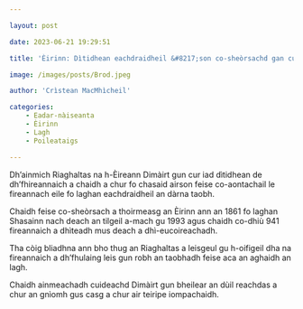 ```yaml
---

layout: post

date: 2023-06-21 19:29:51

title: 'Èirinn: Dìtidhean eachdraidheil &#8217;son co-sheòrsachd gan cur an dàrna taobh'

image: /images/posts/Brod.jpeg

author: 'Crìstean MacMhìcheil'

categories:
    - Eadar-nàiseanta
    - Èirinn
    - Lagh
    - Poileataigs

---
```


Dh’ainmich Riaghaltas na h-Èireann Dimàirt gun cur iad dìtidhean de dh’fhireannaich a chaidh a chur fo chasaid airson feise co-aontachail le fireannach eile fo laghan eachdraidheil an dàrna taobh.

Chaidh feise co-sheòrsach a thoirmeasg an Èirinn ann an 1861 fo laghan Shasainn nach deach an tilgeil a-mach gu 1993 agus chaidh co-dhiù 941 fireannaich a dhìteadh mus deach a dhì-eucoireachadh.

Tha còig bliadhna ann bho thug an Riaghaltas a leisgeul gu h-oifigeil dha na fireannaich a dh’fhulaing leis gun robh an taobhadh feise aca an aghaidh an lagh.

Chaidh ainmeachadh cuideachd Dimàirt gun bheilear an dùil reachdas a chur an gnìomh gus casg a chur air teiripe iompachaidh.